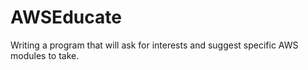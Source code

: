 # AWSEducate
Writing a program that will ask for interests and suggest specific AWS modules to take.
